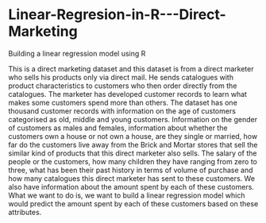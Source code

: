 # Linear-Regresion-in-R---Direct-Marketing
Building a linear regression model using R

This is a direct marketing dataset and this dataset is from a direct marketer who sells his products only via direct mail. 
He sends catalogues with product characteristics to customers who then order directly from the catalogues. 
The marketer has developed customer records to learn what makes some customers spend more than others. 
The dataset has one thousand customer records with information on the age of customers categorised as old, middle and young customers. 
Information on the gender of customers as males and females, information about whether the customers own a house or not own a house, 
are they single or married, how far do the customers live away from the Brick and Mortar stores that sell the similar kind of products that this direct marketer also sells. 
The salary of the people or the customers, how many children they have ranging from zero to three, what has been their past history in terms of volume of purchase 
and how many catalogues this direct marketer has sent to these customers. We also have information about the amount spent by each of these customers. 
What we want to do is, we want to build a linear regression model which would predict the amount spent by each of these customers based on these attributes.
